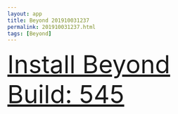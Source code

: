 ```yaml
---
layout: app
title: Beyond 201910031237
permalink: 201910031237.html
tags: [Beyond]
---
```

<div class="pure-g">
    <div class="pure-u-1-1" style="font-size: 4em">
        <a class="pure-button-primary" href="itms-services://?action=download-manifest&url=https%3A%2F%2Flitsungyisigono.github.io%2FTestScript%2Fmanifests%2F201910031237.plist"><i class="fa fa-download" aria-hidden="true"></i>Install Beyond Build: 545</a>
    </div>
</div>